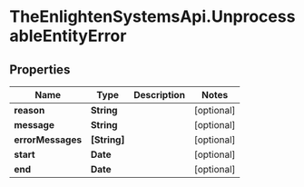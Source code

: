 # TheEnlightenSystemsApi.UnprocessableEntityError

## Properties

Name | Type | Description | Notes
------------ | ------------- | ------------- | -------------
**reason** | **String** |  | [optional] 
**message** | **String** |  | [optional] 
**errorMessages** | **[String]** |  | [optional] 
**start** | **Date** |  | [optional] 
**end** | **Date** |  | [optional] 


